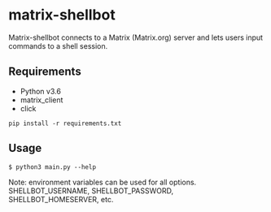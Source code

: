 # matrix-shellbot

Matrix-shellbot connects to a Matrix (Matrix.org) server and lets users input commands to a shell session.

## Requirements
- Python v3.6
- matrix_client
- click

`pip install -r requirements.txt`

## Usage

`$ python3 main.py --help`

Note: environment variables can be used for all options. SHELLBOT\_USERNAME, SHELLBOT\_PASSWORD, SHELLBOT\_HOMESERVER, etc.
